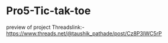 # Pro5-Tic-tak-toe
preview of project
Threadslink:- https://www.threads.net/@taushik_pathade/post/Cz8P3IWC5rP
